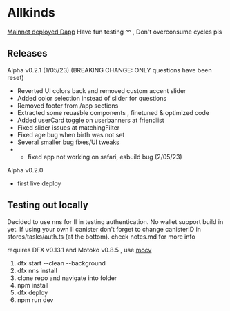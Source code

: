 # Allkinds

[Mainnet deployed Dapp](https://tp4bo-yaaaa-aaaap-aa5la-cai.icp0.io/)
Have fun testing ^^ , Don't overconsume cycles pls

## Releases

Alpha v0.2.1 (1/05/23) (BREAKING CHANGE: ONLY questions have been reset)

- Reverted UI colors back and removed custom accent slider
- Added color selection instead of slider for questions
- Removed footer from /app sections
- Extracted some reuasble components , finetuned & optimized code
- Added userCard toggle on userbanners at friendlist
- Fixed slider issues at matchingFilter
- Fixed age bug when birth was not set
- Several smaller bug fixes/UI tweaks
- - fixed app not working on safari, esbuild bug (2/05/23)

Alpha v0.2.0

- first live deploy

## Testing out locally

Decided to use nns for II in testing authentication. No wallet support build in yet.
If using your own II canister don't forget to change canisterID in stores/tasks/auth.ts (at the bottom).
check notes.md for more info

requires DFX v0.13.1 and Motoko v0.8.5 , use [mocv](https://forum.dfinity.org/t/moc-version-management/19011)

1. dfx start --clean --background
2. dfx nns install
3. clone repo and navigate into folder
4. npm install
5. dfx deploy
6. npm run dev
